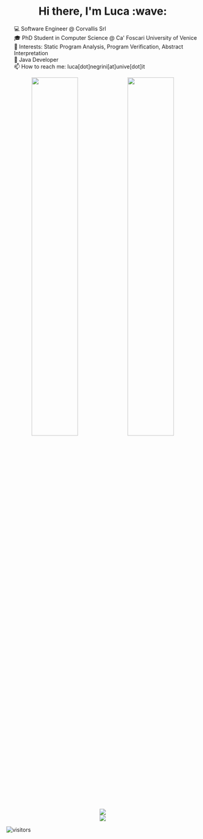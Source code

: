 <h1 align='center'> Hi there, I'm Luca :wave:</h1>

<p style="padding-left: 20px">
💻 Software Engineer @ Corvallis Srl <br>
🎓 PhD Student in Computer Science @ Ca' Foscari University of Venice <br>
📑 Interests: Static Program Analysis, Program Verification, Abstract Interpretation <br>
📌 Java Developer <br>
📫 How to reach me: luca[dot]negrini[at]unive[dot]it
</p>

<p align='center'>
<img align='center' width="49%" src="https://github-readme-stats.vercel.app/api?username=lucaneg&show_icons=true&hide_border=true&count_private=true&include_all_commits=true&theme=algolia" /> 
<img align='center' width="49%" src="https://github-readme-streak-stats.herokuapp.com/?user=lucaneg&theme=algolia&hide_border=true" />
<br>
<img align='center' src="https://github-readme-stats.vercel.app/api/top-langs/?username=lucaneg&&layout=compact&hide_border=true&theme=algolia&count_private=true&include_all_commits=true" />
<br>
<img align='center' src="https://github-profile-trophy.vercel.app/?username=lucaneg&theme=juicyfresh&no-frame=true&no-bg=true&row=1" />
</p>

![visitors](https://visitor-badge.glitch.me/badge?page_id=lucaneg.lucaneg)
